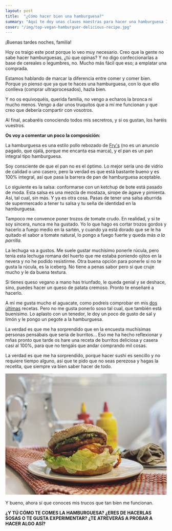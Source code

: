 ```yaml
---
layout: post
title:  "¿Cómo hacer bien una hamburguesa?"
summary: "Aquí te doy unas claves maestras para hacer una hamburguesa Instagram"
cover: "/img/top-vegan-hamburguer-delicious-recipe.jpg"
---
```


¡Buenas tardes noches, familia!


Hoy os traigo este post porque lo veo muy necesario. Creo que la gente no sabe hacer hamburguesas, ¿tú que opinas? Y no digo confeccionarlas a base de cereales o legumbres, no. Mucho más fácil que eso; a emplatar una comprada. 


Estamos hablando de marcar la diferencia entre comer y comer bien. Porque yo pienso que ya que te haces una hamburguesa, con lo que ello conlleva (comprar ultraprocesados), hazla bien.


Y no os equivoquéis, querida familia, no vengo a echaros la bronca ni mucho menos. Vengo a dar unos truquitos que a mí me funcionan y que creo que debería compartir con vosotros. 


Al final, acabaréis conociendo todos mis secretros, y si os gustan, los haréis vuestros.


**Os voy a comentar un poco la composición:**

La hamburguesa es una estilo pollo rebozado de [Fry's](https://www.fryfamilyfood.com/uk/our-food/vegan-chicken-burgers/) (no es un anuncio pagado, que ojalá, porque me encanta esa marca), y el pan es un pan integral tipo hamburguesa. 


Soy consciente de que el pan no es el óptimo. Lo mejor sería uno de vidrio de calidad o uno casero, pero la verdad es que está bastante bueno y es 100% integral, así que pasa la barrera de pan de hamburguesa aceptable.


Lo siguiente es la salsa: conformarse con un ketchup de bote está pasado de moda. Esta salsa es una mezcla de mostaza, sirope de ágave y pimienta. Así, tal cual, sin más. Y ya es otra cosa. Pasas de tener una salsa aburrida de supermercado a tener tu salsa y tu seña de identidad en la hamburguesa.


Tampoco me convence poner trozos de tomate crudo. En realidad, y si te soy sincera, nunca me ha gustado. Yo lo que hago es cortar trozos gordos y hacerlo a fuego medio en la sartén, y cuando ya está dorado que se le ha quitado el sabor a tomate natural, lo pongo a fuego fuerte y queda más *a la parrilla*.


La lechuga va a gustos. Me suele gustar muchísimo ponerle rúcula, pero tenía esta lechuga romana del huerto que me estaba poniendo ojitos en la nevera y no he podido resistirme. Otra buena opción para ponerle si no te gusta la rúcula, es la iceberg. No tiene a penas sabor pero sí que cruje mucho y le da buena textura.


Si tienes queso vegano a mano has triunfado, le queda genial y se deshace, sino, puedes hacer un queso de patata cremoso. Pronto te enseñaré a hacerlo.


A mí me gusta mucho el aguacate, como podreis comprobar en mis [dos](https://laveganadepueblo.com/2019/06/10/Pesto-Aguacate.html) [últimas](https://laveganadepueblo.com/2019/06/05/Bizcocho-chocolate-y-aguacate.html) recetas. Pero no me gusta ponerlo soso tal cual, que también está buenisimo. Lo aplasto con un tenedor, le doy un poco de gusto de sal y limón y le pongo un pegote a la hamburguesa.

La verdad es que me ha sorprendido que en la encuesta muchísimas personas pensábais que sería de burritos... Eso me ha hecho reflexionar y mñas pronto que tarde os hare una receta de burritos deliciosa y casera casi al 100%, para que no tengáis que andar comprando mil cosas. 


La verdad es que me ha sorprendido, porque hacer sushi es sencillo y no requiere tiempo alguno, así que te pido que no seas perezosa y hagas la recetita, que siempre va bien saber hacer de todo.



![](/img/burguer.JPG)




Y bueno, ahora sí que conoces mis trucos que tan bien me funcionan. 




**¿Y TÚ CÓMO TE COMES LA HAMBURGUESA? ¿ERES DE HACERLAS SOSAS O TE GUSTA EXPERIMENTAR? ¿TE ATREVERÁS A PROBAR A HACER ALGO ASÍ?**


